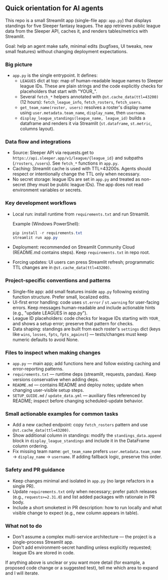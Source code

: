 ## Quick orientation for AI agents

This repo is a small Streamlit app (single-file app: `app.py`) that displays standings for five Sleeper fantasy leagues. The app retrieves public league data from the Sleeper API, caches it, and renders tables/metrics with Streamlit.

Goal: help an agent make safe, minimal edits (bugfixes, UI tweaks, new small features) without changing deployment expectations.

### Big picture
- `app.py` is the single entrypoint. It defines:
  - `LEAGUES` dict at top: map of human-readable league names to Sleeper league IDs. These are plain strings and the code explicitly checks for placeholders that start with "YOUR_".
  - Several `fetch_*` helpers annotated with `@st.cache_data(ttl=43200)` (12 hours): `fetch_league_info`, `fetch_rosters`, `fetch_users`.
  - `get_team_name(roster, users)` resolves a roster's display name using `user.metadata.team_name`, `display_name`, then `username`.
  - `display_league_standings(league_name, league_id)` builds a dataframe and renders it via Streamlit (`st.dataframe`, `st.metric`, columns layout).

### Data flow and integrations
- Source: Sleeper API via requests.get to `https://api.sleeper.app/v1/league/{league_id}` and subpaths (`/rosters`, `/users`). See `fetch_*` functions in `app.py`.
- Caching: Streamlit cache is used with TTL=43200s. Agents should respect or intentionally change the TTL only when necessary.
- No secret storage: league IDs are set in `app.py` and treated as non-secret (they must be public league IDs). The app does not read environment variables or secrets.

### Key development workflows
- Local run: install runtime from `requirements.txt` and run Streamlit.

  Example (Windows PowerShell):
  ```powershell
  pip install -r requirements.txt
  streamlit run app.py
  ```

- Deployment: recommended on Streamlit Community Cloud (README.md contains steps). Keep `requirements.txt` in repo root.
- Forcing updates: UI users can press Streamlit refresh; programmatic TTL changes are in `@st.cache_data(ttl=43200)`.

### Project-specific conventions and patterns
- Single-file app: add small features inside `app.py` following existing function structure. Prefer small, localized edits.
- UI-first error handling: code uses `st.error` / `st.warning` for user-facing errors. Keep messages human-readable and include actionable hints (e.g., "update LEAGUES in app.py").
- League ID placeholders: code checks for league IDs starting with `YOUR_` and shows a setup error; preserve that pattern for checks.
- Data shaping: standings are built from each roster's `settings` dict (keys like `wins`, `losses`, `fpts`, `fpts_against`) — tests/changes must keep numeric defaults to avoid None.

### Files to inspect when making changes
- `app.py` — main app; add functions here and follow existing caching and error-reporting patterns.
- `requirements.txt` — runtime deps (streamlit, requests, pandas). Keep versions conservative when adding deps.
- `README.md` — contains README and deploy notes; update when changing user-visible setup steps.
- `SETUP_GUIDE.md` / `update_data.yml` — auxiliary files referenced by README; inspect before changing scheduled-update behavior.

### Small actionable examples for common tasks
- Add a new cached endpoint: copy `fetch_rosters` pattern and use `@st.cache_data(ttl=43200)`.
- Show additional column in standings: modify the `standings_data.append` block in `display_league_standings` and include it in the DataFrame column ordering.
- Fix missing team name: `get_team_name` prefers `user.metadata.team_name` → `display_name` → `username`. If adding fallback logic, preserve this order.

### Safety and PR guidance
- Keep changes minimal and isolated in `app.py` (no large refactors in a single PR).
- Update `requirements.txt` only when necessary; prefer patch releases (e.g., `requests>=2.31.0`) and list added packages with rationale in PR body.
- Include a short smoketest in PR description: how to run locally and what visible change to expect (e.g., new column appears in table).

### What not to do
- Don't assume a complex multi-service architecture — the project is a single-process Streamlit app.
- Don't add environment-secret handling unless explicitly requested; league IDs are stored in code.

If anything above is unclear or you want more detail (for example, a proposed code change or a suggested test), tell me which area to expand and I will iterate.

